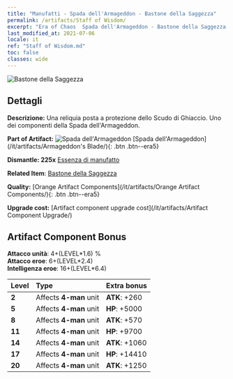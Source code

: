 ```yaml
---
title: "Manufatti - Spada dell'Armageddon - Bastone della Saggezza"
permalink: /artifacts/Staff of Wisdom/
excerpt: "Era of Chaos  Spada dell'Armageddon - Bastone della Saggezza. Una reliquia posta a protezione dello Scudo di Ghiaccio. Uno dei componenti della Spada dell'Armageddon."
last_modified_at: 2021-07-06
locale: it
ref: "Staff of Wisdom.md"
toc: false
classes: wide
---
```


 ![Bastone della Saggezza](/images/t/artifact_40443.png)



## Dettagli

 **Descrizione:** Una reliquia posta a protezione dello Scudo di Ghiaccio. Uno dei componenti della Spada dell'Armageddon.

 **Part of Artifact:** ![Spada dell'Armageddon](/images/t/icon_artifact_44.png) [Spada dell'Armageddon](/it/artifacts/Armageddon's Blade/){: .btn .btn--era5}

 **Dismantle: 225x** [Essenza di manufatto](/ItemsIT/con_905/)

 **Related Item**: [Bastone della Saggezza](/ItemsIT/art_168/)

 **Quality:** [Orange Artifact Components](/it/artifacts/Orange Artifact Components/){: .btn .btn--era5}

 **Upgrade cost:** [Artifact component upgrade cost](/it/artifacts/Artifact Component Upgrade/)

## Artifact Component Bonus

  **Attacco unità**: 4+(LEVEL\*1.6) %<br/>**Attacco eroe**: 6+(LEVEL\*2.4)<br/>**Intelligenza eroe**: 16+(LEVEL\*6.4)

  |  Level  | Type |    Extra bonus  | 
  |:--------|:-----|:----------------| 
  | **2** | Affects **4-man** unit | **ATK**: +260 | 
  | **5** | Affects **4-man** unit | **HP**: +5000 | 
  | **8** | Affects **4-man** unit | **ATK**: +570 | 
  | **11** | Affects **4-man** unit | **HP**: +9700 | 
  | **14** | Affects **4-man** unit | **ATK**: +1060 | 
  | **17** | Affects **4-man** unit | **HP**: +14410 | 
  | **20** | Affects **4-man** unit | **ATK**: +1250 | 
